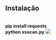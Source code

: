 <h2>Instalação</h2>
<br>
<b>pip install requests</b><br>
<b>python xsscan.py</b>
<img src="https://i.imgur.com/ar6ovg6.png">
